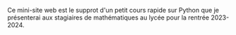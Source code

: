 Ce mini-site web est le supprot d'un petit cours rapide sur Python que je présenterai aux stagiaires de mathématiques au lycée pour la rentrée 2023-2024.
